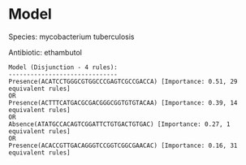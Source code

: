 
# Model

Species: mycobacterium tuberculosis

Antibiotic: ethambutol

```
Model (Disjunction - 4 rules):
------------------------------
Presence(ACATCCTGGGCGTGGCCCGAGTCGCCGACCA) [Importance: 0.51, 29 equivalent rules]
OR
Presence(ACTTTCATGACGCGACGGGCGGTGTGTACAA) [Importance: 0.39, 14 equivalent rules]
OR
Absence(ATATGCCACAGTCGGATTCTGTGACTGTGAC) [Importance: 0.27, 1 equivalent rules]
OR
Presence(ACACCGTTGACAGGGTCCGGTCGGCGAACAC) [Importance: 0.16, 31 equivalent rules]

```

